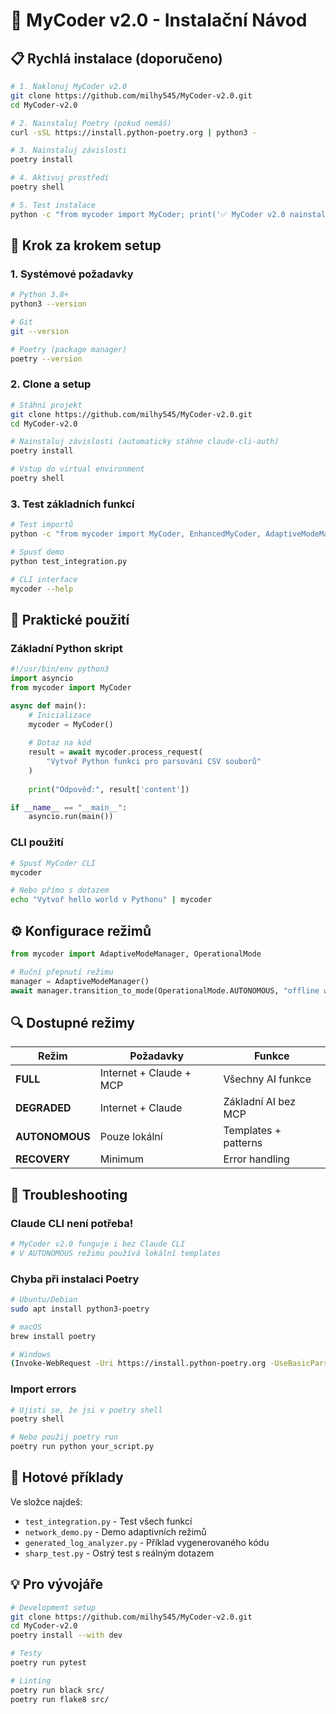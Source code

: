 # 🤖 MyCoder v2.0 - Instalační Návod

## 📋 Rychlá instalace (doporučeno)

```bash
# 1. Naklonuj MyCoder v2.0
git clone https://github.com/milhy545/MyCoder-v2.0.git
cd MyCoder-v2.0

# 2. Nainstaluj Poetry (pokud nemáš)
curl -sSL https://install.python-poetry.org | python3 -

# 3. Nainstaluj závislosti
poetry install

# 4. Aktivuj prostředí
poetry shell

# 5. Test instalace
python -c "from mycoder import MyCoder; print('✅ MyCoder v2.0 nainstalován!')"
```

## 🔧 Krok za krokem setup

### 1. Systémové požadavky
```bash
# Python 3.8+
python3 --version

# Git
git --version

# Poetry (package manager)
poetry --version
```

### 2. Clone a setup
```bash
# Stáhni projekt
git clone https://github.com/milhy545/MyCoder-v2.0.git
cd MyCoder-v2.0

# Nainstaluj závislosti (automaticky stáhne claude-cli-auth)
poetry install

# Vstup do virtual environment
poetry shell
```

### 3. Test základních funkcí
```bash
# Test importů
python -c "from mycoder import MyCoder, EnhancedMyCoder, AdaptiveModeManager; print('Imports OK')"

# Spusť demo
python test_integration.py

# CLI interface
mycoder --help
```

## 📱 Praktické použití

### Základní Python skript
```python
#!/usr/bin/env python3
import asyncio
from mycoder import MyCoder

async def main():
    # Inicializace
    mycoder = MyCoder()
    
    # Dotaz na kód
    result = await mycoder.process_request(
        "Vytvoř Python funkci pro parsování CSV souborů"
    )
    
    print("Odpověď:", result['content'])

if __name__ == "__main__":
    asyncio.run(main())
```

### CLI použití
```bash
# Spusť MyCoder CLI
mycoder

# Nebo přímo s dotazem
echo "Vytvoř hello world v Pythonu" | mycoder
```

## ⚙️ Konfigurace režimů

```python
from mycoder import AdaptiveModeManager, OperationalMode

# Ruční přepnutí režimu
manager = AdaptiveModeManager()
await manager.transition_to_mode(OperationalMode.AUTONOMOUS, "offline work")
```

## 🔍 Dostupné režimy

| Režim | Požadavky | Funkce |
|-------|-----------|--------|
| **FULL** | Internet + Claude + MCP | Všechny AI funkce |
| **DEGRADED** | Internet + Claude | Základní AI bez MCP |
| **AUTONOMOUS** | Pouze lokální | Templates + patterns |
| **RECOVERY** | Minimum | Error handling |

## 🚨 Troubleshooting

### Claude CLI není potřeba!
```bash
# MyCoder v2.0 funguje i bez Claude CLI
# V AUTONOMOUS režimu používá lokální templates
```

### Chyba při instalaci Poetry
```bash
# Ubuntu/Debian
sudo apt install python3-poetry

# macOS
brew install poetry

# Windows
(Invoke-WebRequest -Uri https://install.python-poetry.org -UseBasicParsing).Content | python3 -
```

### Import errors
```bash
# Ujisti se, že jsi v poetry shell
poetry shell

# Nebo použij poetry run
poetry run python your_script.py
```

## 🎯 Hotové příklady

Ve složce najdeš:
- `test_integration.py` - Test všech funkcí
- `network_demo.py` - Demo adaptivních režimů  
- `generated_log_analyzer.py` - Příklad vygenerovaného kódu
- `sharp_test.py` - Ostrý test s reálným dotazem

## 💡 Pro vývojáře

```bash
# Development setup
git clone https://github.com/milhy545/MyCoder-v2.0.git
cd MyCoder-v2.0
poetry install --with dev

# Testy
poetry run pytest

# Linting
poetry run black src/
poetry run flake8 src/
```